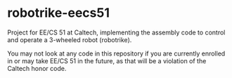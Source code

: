 # robotrike-eecs51

Project for EE/CS 51 at Caltech, implementing the assembly code to control and operate a 3-wheeled robot (robotrike).

You may not look at any code in this repository if you are currently enrolled in or may take EE/CS 51 in the future, as that will be a violation of the Caltech honor code.
